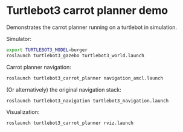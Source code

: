 <!--
Copyright 2020 RUVU Robotics B.V.
-->

# Turtlebot3 carrot planner demo
Demonstrates the carrot planner running on a turtlebot in simulation.

Simulator:
```bash
export TURTLEBOT3_MODEL=burger
roslaunch turtlebot3_gazebo turtlebot3_world.launch
```
Carrot planner navigation:
```bash
roslaunch turtlebot3_carrot_planner navigation_amcl.launch
```
(Or alternatively) the original navigation stack:
```bash
roslaunch turtlebot3_navigation turtlebot3_navigation.launch
```
Visualization:
```bash
roslaunch turtlebot3_carrot_planner rviz.launch
```
